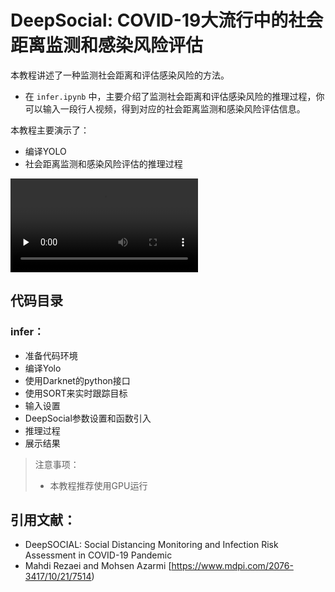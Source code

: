 # DeepSocial: COVID-19大流行中的社会距离监测和感染风险评估

本教程讲述了一种监测社会距离和评估感染风险的方法。

* 在 `infer.ipynb` 中，主要介绍了监测社会距离和评估感染风险的推理过程，你可以输入一段行人视频，得到对应的社会距离监测和感染风险评估信息。


本教程主要演示了：

- 编译YOLO
- 社会距离监测和感染风险评估的推理过程


<video id="video" controls="" preload="none" >
<source id="mp4" src="/openbayes/home/darknet/DeepSOCIAL DTC.mp4" type="video/mp4">
</video>



## 代码目录

### infer：

- 准备代码环境
- 编译Yolo
- 使用Darknet的python接口
- 使用SORT来实时跟踪目标
- 输入设置
- DeepSocial参数设置和函数引入
- 推理过程
- 展示结果



> 注意事项：
> * 本教程推荐使用GPU运行

## 引用文献：

- DeepSOCIAL: Social Distancing Monitoring and Infection Risk Assessment in COVID-19 Pandemic
- Mahdi Rezaei and Mohsen Azarmi [https://www.mdpi.com/2076-3417/10/21/7514)